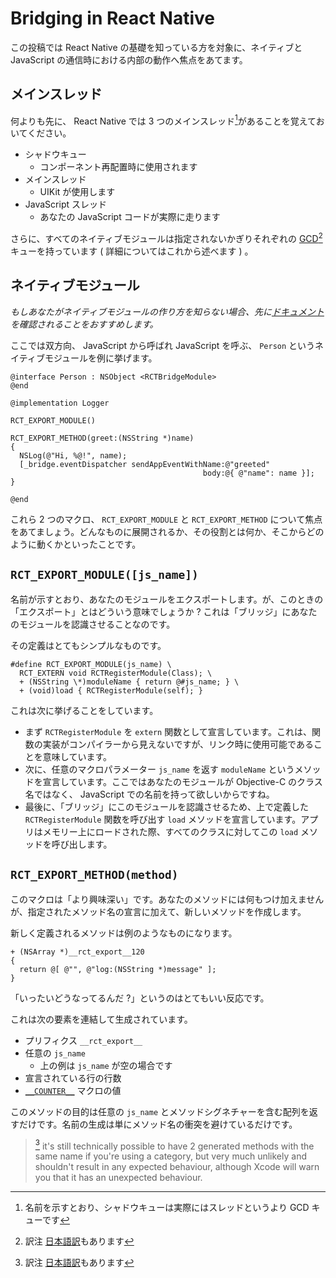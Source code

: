 Bridging in React Native
========================

この投稿では React Native の基礎を知っている方を対象に、ネイティブと JavaScript の通信時における内部の動作へ焦点をあてます。

メインスレッド
--------------

何よりも先に、 React Native では 3 つのメインスレッド[^1]があることを覚えておいてください。

- シャドウキュー
    - コンポーネント再配置時に使用されます
- メインスレッド
    - UIKit が使用します
- JavaScript スレッド
    - あなたの JavaScript コードが実際に走ります

さらに、すべてのネイティブモジュールは指定されないかぎりそれぞれの [GCD](https://developer.apple.com/library/ios/documentation/General/Conceptual/ConcurrencyProgrammingGuide/OperationQueues/OperationQueues.html)[^2] キューを持っています ( 詳細についてはこれから述べます ) 。

[^1]: 名前を示すとおり、シャドウキューは実際にはスレッドというより GCD キューです
[^2]: 訳注 [日本語訳](https://developer.apple.com/jp/documentation/ConcurrencyProgrammingGuide.pdf)もあります

ネイティブモジュール
--------------------

_もしあなたがネイティブモジュールの作り方を知らない場合、先に[ドキュメント](http://facebook.github.io/react-native/docs/native-modules-ios.html)を確認されることをおすすめします。_

ここでは双方向、 JavaScript から呼ばれ JavaScript を呼ぶ、 `Person` というネイティブモジュールを例に挙げます。

```objc
@interface Person : NSObject <RCTBridgeModule>
@end

@implementation Logger

RCT_EXPORT_MODULE()

RCT_EXPORT_METHOD(greet:(NSString *)name)
{
  NSLog(@"Hi, %@!", name);
  [_bridge.eventDispatcher sendAppEventWithName:@"greeted"
                                           body:@{ @"name": name }];
}

@end
```

これら 2 つのマクロ、 `RCT_EXPORT_MODULE` と `RCT_EXPORT_METHOD` について焦点をあてましょう。どんなものに展開されるか、その役割とは何か、そこからどのように動くかといったことです。

`RCT_EXPORT_MODULE([js_name])`
------------------------------

名前が示すとおり、あなたのモジュールをエクスポートします。が、このときの「エクスポート」とはどういう意味でしょうか ? これは「ブリッジ」にあなたのモジュールを認識させることなのです。

その定義はとてもシンプルなものです。

```objc
#define RCT_EXPORT_MODULE(js_name) \
  RCT_EXTERN void RCTRegisterModule(Class); \
  + (NSString \*)moduleName { return @#js_name; } \
  + (void)load { RCTRegisterModule(self); }
```

これは次に挙げることをしています。

- まず `RCTRegisterModule` を `extern` 関数として宣言しています。これは、関数の実装がコンパイラーから見えないですが、リンク時に使用可能であることを意味しています。
- 次に、任意のマクロパラメーター `js_name` を返す `moduleName` というメソッドを宣言しています。ここではあなたのモジュールが Objective-C のクラス名ではなく、 JavaScript での名前を持って欲しいからですね。
- 最後に、「ブリッジ」にこのモジュールを認識させるため、上で定義した `RCTRegisterModule` 関数を呼び出す `load` メソッドを宣言しています。アプリはメモリー上にロードされた際、すべてのクラスに対してこの `load` メソッドを呼び出します。

`RCT_EXPORT_METHOD(method)`
---------------------------

このマクロは「より興味深い」です。あなたのメソッドには何もつけ加えませんが、指定されたメソッド名の宣言に加えて、新しいメソッドを作成します。

新しく定義されるメソッドは例のようなものになります。

```objc
+ (NSArray *)__rct_export__120
{
  return @[ @"", @"log:(NSString *)message" ];
}
```

「いったいどうなってるんだ ?」というのはとてもいい反応です。

これは次の要素を連結して生成されています。

- プリフィクス `__rct_export__`
- 任意の `js_name`
    - 上の例は `js_name` が空の場合です
- 宣言されている行の行数
- [`__COUNTER__`](https://gcc.gnu.org/onlinedocs/cpp/Common-Predefined-Macros.html) マクロの値

このメソッドの目的は任意の `js_name` とメソッドシグネチャーを含む配列を返すだけです。名前の生成は単にメソッド名の衝突を避けているだけです。

> [^2] it's still technically possible to have 2 generated methods with the same name if you're using a category, but very much unlikely and shouldn't result in any expected behaviour, although Xcode will warn you that it has an unexpected behaviour.

[^3]: Objective-C のカテゴリーを使えば同じ名前を持つ 2 つのメソッドを生成することは技術的に可能です。ところが、実際には起こりえないはずですが、 Xcode は期待しない動作になると警告してきます。


